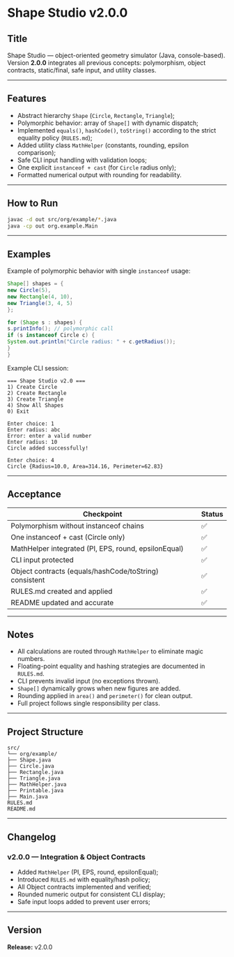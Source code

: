 # Shape Studio v2.0.0

## Title
Shape Studio — object-oriented geometry simulator (Java, console-based).  
Version **2.0.0** integrates all previous concepts: polymorphism, object contracts, static/final, safe input, and utility classes.

---

## Features
- Abstract hierarchy `Shape` (`Circle`, `Rectangle`, `Triangle`);
- Polymorphic behavior: array of `Shape[]` with dynamic dispatch;
- Implemented `equals()`, `hashCode()`, `toString()` according to the strict equality policy (`RULES.md`);
- Added utility class `MathHelper` (constants, rounding, epsilon comparison);
- Safe CLI input handling with validation loops;
- One explicit `instanceof + cast` (for `Circle` radius only);
- Formatted numerical output with rounding for readability.

---

## How to Run
```bash
javac -d out src/org/example/*.java
java -cp out org.example.Main
```

---

## Examples
Example of polymorphic behavior with single `instanceof` usage:
```java
Shape[] shapes = {
new Circle(5),
new Rectangle(4, 10),
new Triangle(3, 4, 5)
};

for (Shape s : shapes) {
s.printInfo(); // polymorphic call
if (s instanceof Circle c) {
System.out.println("Circle radius: " + c.getRadius());
}
}
```

Example CLI session:
```text
=== Shape Studio v2.0 ===
1) Create Circle
2) Create Rectangle
3) Create Triangle
4) Show All Shapes
0) Exit

Enter choice: 1
Enter radius: abc
Error: enter a valid number
Enter radius: 10
Circle added successfully!

Enter choice: 4
Circle {Radius=10.0, Area=314.16, Perimeter=62.83}
```

---

## Acceptance
| Checkpoint | Status |
|-------------|---------|
| Polymorphism without instanceof chains | ✅ |
| One instanceof + cast (Circle only) | ✅ |
| MathHelper integrated (PI, EPS, round, epsilonEqual) | ✅ |
| CLI input protected | ✅ |
| Object contracts (equals/hashCode/toString) consistent | ✅ |
| RULES.md created and applied | ✅ |
| README updated and accurate | ✅ |

---

## Notes
- All calculations are routed through `MathHelper` to eliminate magic numbers.
- Floating-point equality and hashing strategies are documented in `RULES.md`.
- CLI prevents invalid input (no exceptions thrown).
- `Shape[]` dynamically grows when new figures are added.
- Rounding applied in `area()` and `perimeter()` for clean output.
- Full project follows single responsibility per class.

---

## Project Structure
```text
src/
└── org/example/
├── Shape.java
├── Circle.java
├── Rectangle.java
├── Triangle.java
├── MathHelper.java
├── Printable.java
├── Main.java
RULES.md
README.md
```

---

## Changelog

### v2.0.0 — Integration & Object Contracts
- Added `MathHelper` (PI, EPS, round, epsilonEqual);
- Introduced `RULES.md` with equality/hash policy;
- All Object contracts implemented and verified;
- Rounded numeric output for consistent CLI display;
- Safe input loops added to prevent user errors;

---

## Version
**Release:** v2.0.0  

